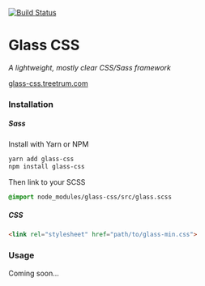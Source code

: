 [![Build Status](https://travis-ci.org/treetrum/glass-css.svg?branch=master)](https://travis-ci.org/treetrum/glass-css)

# Glass CSS

*A lightweight, mostly clear CSS/Sass framework*

[glass-css.treetrum.com](http://glass-css.treetrum.com)

### Installation

##### Sass

Install with Yarn or NPM

```bash
yarn add glass-css
npm install glass-css
```

Then link to your SCSS

```scss
@import node_modules/glass-css/src/glass.scss
```

##### CSS

```html
<link rel="stylesheet" href="path/to/glass-min.css">
```

### Usage

Coming soon...